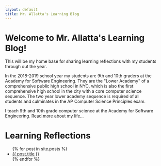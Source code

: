 ```yaml
---
layout: default
title: Mr. Allatta's Learning Blog
---
```


<div class="blurb">
<h1>Welcome to Mr. Allatta's Learning Blog!</h1>
<p>This will be my home base for sharing learning reflections with my students through out the year. </p>

<p>In the 2018-2019 school year my students are 9th and 10th graders at the Academy for Software Engineering. They are the "Lower Academy" of a comprehensive public high school in NYC, which is also the first comprehensive high school in the city with a core computer science sequence. The two year lower academy sequence is required of all students and culminates in the AP Computer Science Principles exam.</p>

<p>I teach 9th and 10th grade computer science at the Academy for Software Engineering. <a href="/about">Read more about my life...</a></p>

</div><!-- /.blurb -->

<h1>Learning Reflections</h1>

<ul>
  {% for post in site.posts %}
    <li>
      <a href="{{ post.url }}">{{ post.title }}</a>
    </li>
  {% endfor %}
</ul>
